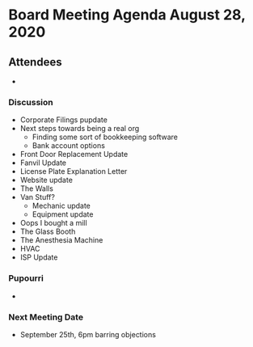 # Board Meeting Agenda August 28, 2020

## Attendees
- 

### Discussion
- Corporate Filings pupdate
- Next steps towards being a real org
  - Finding some sort of bookkeeping software
  - Bank account options
- Front Door Replacement Update
- Fanvil Update
- License Plate Explanation Letter
- Website update
- The Walls
- Van Stuff?
  - Mechanic update
  - Equipment update
- Oops I bought a mill
- The Glass Booth
- The Anesthesia Machine
- HVAC
- ISP Update

### Pupourri
- 


### Next Meeting Date
- September 25th, 6pm barring objections
